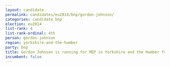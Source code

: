 ```yaml
---
layout: candidate
permalink: candidates/eu2014/bnp/gordon-johnson/
categories: candidate bnp
election: eu2014
list-rank: 4
list-rank-ordinal: 4th
person: gordon-johnson
region: yorkshire-and-the-humber
party: bnp
title: Gordon Johnson is running for MEP in Yorkshire and the Humber for the British National Party
incumbent: false
---
```

